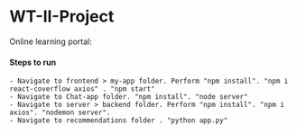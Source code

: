 # WT-II-Project

Online learning portal:

#### Steps to run

    - Navigate to frontend > my-app folder. Perform "npm install". "npm i react-coverflow axios" . "npm start"
    - Navigate to Chat-app folder. "npm install". "node server"
    - Navigate to server > backend folder. Perform "npm install". "npm i axios". "nodemon server".
    - Navigate to recommendations folder . "python app.py"
